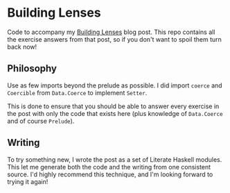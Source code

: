 # Building Lenses

Code to accompany my [Building Lenses](//vitez.me/building-lenses) blog post. This repo contains all the exercise answers from that post, so if you don't want to spoil them turn back now!

## Philosophy

Use as few imports beyond the prelude as possible. I did import `coerce` and `Coercible` from `Data.Coerce` to implement `Setter`.

This is done to ensure that you should be able to answer every exercise in the post with only the code that exists here (plus knowledge of `Data.Coerce` and of course `Prelude`).

## Writing

To try something new, I wrote the post as a set of Literate Haskell modules. This let me generate both the code and the writing from one consistent source. I'd highly recommend this technique, and I'm looking forward to trying it again!
